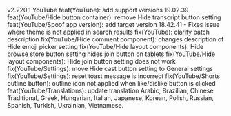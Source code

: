 v2.220.1
YouTube
feat(YouTube): add support versions 19.02.39
feat(YouTube/Hide button container): remove Hide transcript button setting
feat(YouTube/Spoof app version): add target version 18.42.41 - Fixes issue where theme is not applied in search results
fix(YouTube): clarify patch description
fix(YouTube/Hide comment component): changes description of Hide emoji picker setting
fix(YouTube/Hide layout components): Hide browse store button setting hides join button on tablets
fix(YouTube/Hide layout components): Hide join button setting does not work
fix(YouTube/Settings): move Hide cast button setting to General settings
fix(YouTube/Settings): reset toast message is incorrect
fix(YouTube/Shorts outline button): outline icon not applied when like/dislike button is clicked
feat(YouTube/Translations): update translation
Arabic, Brazilian, Chinese Traditional, Greek, Hungarian, Italian, Japanese, Korean, Polish, Russian, Spanish, Turkish, Ukrainian, Vietnamese.

